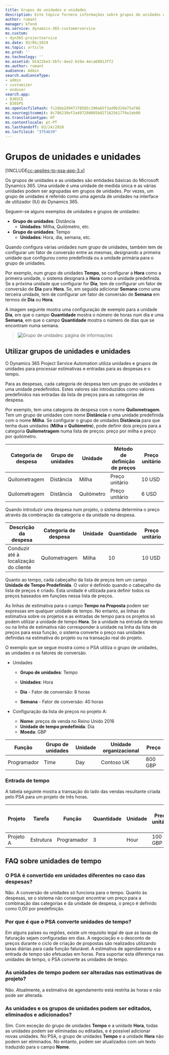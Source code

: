 ```yaml
---
title: Grupos de unidades e unidades
description: Este tópico fornece informações sobre grupos de unidades e unidades.
author: rumant
manager: kfend
ms.service: dynamics-365-customerservice
ms.custom:
- dyn365-projectservice
ms.date: 03/05/2019
ms.topic: article
ms.prod: ''
ms.technology: ''
ms.assetid: b5422be3-5bfc-4ee2-b19a-4eca68813ff2
ms.author: rumant
audience: Admin
search.audienceType:
- admin
- customizer
- enduser
search.app:
- D365CE
- D365PS
ms.openlocfilehash: fc2dde2d9471f8585c190a65f3ad9b32de75af86
ms.sourcegitcommit: 8c786230ef2a497280885b827162561776e2eb00
ms.translationtype: HT
ms.contentlocale: pt-PT
ms.lasthandoff: 03/24/2020
ms.locfileid: "3754639"
---
```

# <a name="unit-groups-and-units"></a>Grupos de unidades e unidades

[!INCLUDE[cc-applies-to-psa-app-3.x](../includes/cc-applies-to-psa-app-3x.md)]

Os grupos de unidades e as unidades são entidades básicas do Microsoft Dynamics 365. Uma unidade é uma unidade de medida única e as várias unidades podem ser agrupadas em grupos de unidades. Por vezes, um grupo de unidades é referido como uma agenda de unidades na interface de utilizador (IU) do Dynamics 365. 

Seguem-se alguns exemplos de unidades e grupos de unidades:
 
- **Grupo de unidades**: Distância 
    - **Unidades**: Milha, Quilómetro, etc.
- **Grupo de unidades**: Tempo
    - **Unidades**: Hora, dia, semana, etc. 

Quando configura várias unidades num grupo de unidades, também tem de configurar um fator de conversão entre as mesmas, designando a primeira unidade que configurou como predefinida ou a unidade primária para o grupo de unidades. 

Por exemplo, num grupo de unidades **Tempo**, se configurar a **Hora** como a primeira unidade, o sistema designará a **Hora** como a unidade predefinida. Se a próxima unidade que configurar for **Dia**, tem de configurar um fator de conversão de **Dia** para **Hora**. Se, em seguida adicionar **Semana** como uma terceira unidade, tem de configurar um fator de conversão de **Semana** em termos de **Dia** ou **Hora**. 

A imagem seguinte mostra uma configuração de exemplo para a unidade **Dia**, em que o campo **Quantidade** mostra o número de horas num dia e uma **Semana**, em que o campo **Quantidade** mostra o número de dias que se encontram numa semana.

> ![Grupo de unidades: página de informações](media/advanced-2.png)

## <a name="using-units-and-unit-groups"></a>Utilizar grupos de unidades e unidades

O Dynamics 365 Project Service Automation utiliza unidades e grupos de unidades para processar estimativas e entradas para as despesas e o tempo. 

Para as despesas, cada categoria de despesa tem um grupo de unidades e uma unidade predefinidos. Estes valores são introduzidos como valores predefinidos nas entradas da lista de preços para as categorias de despesa. 

Por exemplo, tem uma categoria de despesa com o nome **Quilometragem**. Tem um grupo de unidades com nome **Distância** e uma unidade predefinida com o nome **Milha**. Se configurar o grupo de unidades **Distância** para que tenha duas unidades (**Milha** e **Quilómetro**), pode definir dois preços para a categoria **Quilometragem** numa lista de preços: preço por milha e preço por quilómetro.

| Categoria de despesa  | Grupo de unidades  | Unidade      | Método de definição de preços  | Preço unitário  |
|-------------------|---------------|-----------|-------------------|-------------------|
| Quilometragem           | Distância      | Milha      | Preço unitário    | 10 USD            |
| Quilometragem           | Distância      | Quilómetro | Preço unitário    |  6 USD            |

Quando introduzir uma despesa num projeto, o sistema determina o preço através da combinação da categoria e da unidade na despesa. 

| Descrição da despesa        | Categoria de despesa  | Unidade  | Quantidade  | Preço unitário   |
|----------------------------|---------------------|-------|-----------|----------------|
| Conduzir até à localização do cliente | Quilometragem             | Milha  | 10        | 10 USD         |

Quanto ao tempo, cada cabeçalho da lista de preços tem um campo **Unidade de Tempo Predefinida**. O valor é definido quando o cabeçalho da lista de preços é criado. Esta unidade é utilizada para definir todos os preços baseados em funções nessa lista de preços.

As linhas de estimativa para o campo **Tempo na Proposta** podem ser expressas em qualquer unidade de tempo. No entanto, as linhas de estimativa sobre os projetos e as entradas de tempo para os projetos só podem utilizar a unidade de tempo **Hora**. Se a unidade na entrada de tempo ou na linha de estimativa não corresponder à unidade na linha da lista de preços para essa função, o sistema converte o preço nas unidades definidas na estimativa do projeto ou na transação real do projeto.

O exemplo que se segue mostra como o PSA utiliza o grupo de unidades, as unidades e os fatores de conversão.
- Unidades

   - **Grupo de unidades**: Tempo 
   - **Unidades**: Hora 
    
    - **Dia** - Fator de conversão: 8 horas       
    - **Semana** - Fator de conversão: 40 horas  
        
- Configuração da lista de preços no projeto A:

    - **Nome**: preços de venda no Reino Unido 2016 
    - **Unidade de tempo predefinida**: Dia 
    - **Moeda**: GBP

| Função      | Grupo de unidades | Unidade | Unidade organizacional | Preço   |
|-----------|------------|------|---------------------|---------|
| Programador | Time       | Day  | Contoso UK          | 800 GBP |

### <a name="time-entry"></a>Entrada de tempo

A tabela seguinte mostra a transação do lado das vendas resultante criada pelo PSA para um projeto de três horas.


| Projeto   | Tarefa    | Função      | Quantidade | Unidade  | Preço unitário | Valor de vendas não faturadas |
|-----------|---------|-----------|----------|-------|------------|-----------------------|
| Projeto A | Estrutura  | Programador | 3        | Hour  | 100 GBP    | 300 GBP               |

## <a name="time-unit-faq"></a>FAQ sobre unidades de tempo

### <a name="does-psa-convert-to-different-units-in-the-case-of-expenses"></a>O PSA é convertido em unidades diferentes no caso das despesas?
Não. A conversão de unidades só funciona para o tempo. Quanto às despesas, se o sistema não conseguir encontrar um preço para a combinação das categorias e da unidade de despesa, o preço é definido como 0,00 por predefinição.

### <a name="why-does-psa-convert-time-units"></a>Por que é que o PSA converte unidades de tempo?
Em alguns países ou regiões, existe um requisito legal de que as taxas de faturação sejam configuradas em dias. A negociação e o desconto de preços durante o ciclo de criação de propostas são realizados utilizando taxas diárias para cada função faturável. A estimativa de agendamento e a entrada de tempo são efetuadas em horas. Para suportar esta diferença nas unidades de tempo, o PSA converte as unidades de tempo.

### <a name="can-time-units-be-changed-on-project-estimates"></a>As unidades de tempo podem ser alteradas nas estimativas de projeto?
Não. Atualmente, a estimativa de agendamento está restrita às horas e não pode ser alterada.

### <a name="can-units-and-unit-groups-be-edited-deleted-and-added"></a>As unidades e os grupos de unidades podem ser editados, eliminados e adicionados?
Sim. Com exceção do grupo de unidades **Tempo** e a unidade **Hora**, todas as unidades podem ser eliminadas ou editadas, e é possível adicionar novas unidades. No PSA, o grupo de unidades **Tempo** e a unidade **Hora** não podem ser eliminados. No entanto, podem ser atualizados com um texto traduzido para o campo **Nome**.
